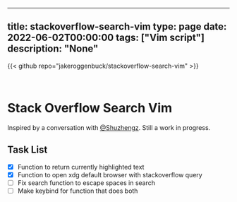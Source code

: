 
---
title: stackoverflow-search-vim
type: page
date: 2022-06-02T00:00:00
tags: ["Vim script"]
description: "None"
---

{{< github repo="jakeroggenbuck/stackoverflow-search-vim" >}}

<br>

# Stack Overflow Search Vim
Inspired by a conversation with [@Shuzhengz](https://github.com/Shuzhengz). Still a work in progress.

## Task List
- [x] Function to return currently highlighted text
- [x] Function to open xdg default browser with stackoverflow query
- [ ] Fix search function to escape spaces in search
- [ ] Make keybind for function that does both 
